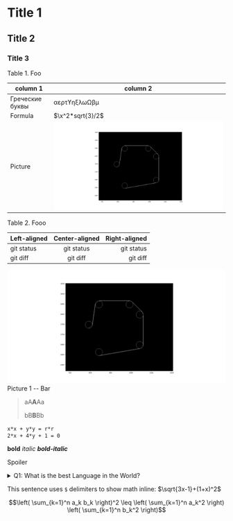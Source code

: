 # Title 1
## Title 2
### Title 3

Table 1. Foo

| column 1 | column 2 |
| --- | --- |
| Греческие буквы | αερτϒηξλωΩβμ |
| Formula | $\x^2*sqrt{3}/2$ |
| Picture | ![alt text](images/fig_01.png "Image title") |

Table 2. Fooo

| Left-aligned | Center-aligned | Right-aligned |
| :---         |     :---:      |          ---: |
| git status   | git status     | git status    |
| git diff     | git diff       | git diff      |

![alt text](images/fig_01.png "Image title")
Picture 1 -- Bar

> aA**A**Aa
> 
> bB**B**Bb

```
x*x + y*y = r*r
2*x + 4*y + 1 = 0
```

**bold** *italic* ***bold-italic***

Spoiler

<details> 
  <summary>Q1: What is the best Language in the World? </summary>
   A1: JavaScript 
</details>

This sentence uses `$` delimiters to show math inline:  $\sqrt{3x-1}+(1+x)^2$

$$\left( \sum_{k=1}^n a_k b_k \right)^2 \leq \left( \sum_{k=1}^n a_k^2 \right) \left( \sum_{k=1}^n b_k^2 \right)$$

